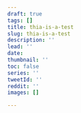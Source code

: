 ```yaml
---
draft: true
tags: []
title: thia-is-a-test
slug: thia-is-a-test
description: ''
lead: ''
date: 
thumbnail: ''
toc: false
series: ''
tweetId: ''
reddit: ''
images: []

---
```

